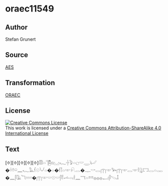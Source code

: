 # oraec11549

## Author

Stefan Grunert

## Source

[AES](https://github.com/simondschweitzer/aes)

## Transformation

[ORAEC](https://oraec.github.io/)

## License

<a rel="license" href="http://creativecommons.org/licenses/by-sa/4.0/"><img alt="Creative Commons License" style="border-width:0" src="https://i.creativecommons.org/l/by-sa/4.0/88x31.png" /></a><br />This work is licensed under a <a rel="license" href="http://creativecommons.org/licenses/by-sa/4.0/">Creative Commons Attribution-ShareAlike 4.0 International License</a>

## Text

[⯑][⯑][⯑][⯑][⯑]𓏃𓏏𓊹𓉥𓁶𓈋𓆑𓏶𓅱𓏏𓐎𓎟𓇾𓂦<br>
�𓏐𓏊𓏖𓈖𓆑𓅓𓆳𓇳𓄋𓏏�𓏏�𓆳𓌐𓏏𓎱𓍯𓂋�𓊃𓎡𓂋𓉲𓎱𓅨𓉲𓎱𓂋𓎱𓎛𓊮𓉐𓂋𓏏𓋉�𓈖𓋴𓄿𓆓𓏌𓏌𓏌�𓉲𓎱𓎟𓇳𓎟𓋴𓍋𓌡𓏏𓏤𓌂𓈖𓄓𓏏𓎼𓎼𓐍𓐍𓐍𓂝𓋴𓌫𓄤<br>
